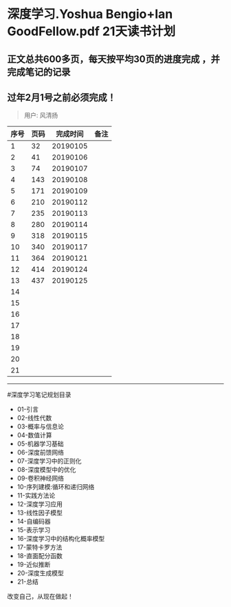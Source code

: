 # 深度学习.Yoshua Bengio+Ian GoodFellow.pdf 21天读书计划
## 正文总共600多页，每天按平均30页的进度完成 ，并完成笔记的记录
## 过年2月1号之前必须完成！

> 用户: 风清扬

| 序号|  页码 |  完成时间 |备注|
| --- | ---  |   ---   | ---|
| 1   |  32  |   20190105| 	  
| 2   |  41	 |   20190106| 	
| 3   |  74	 |   20190107| 
| 4   |  143 |   20190108|
| 5   |  171 |   20190109|  
| 6   |  210 |	 20190112|
| 7   |  235 |   20190113|
| 8   |  280 |   20190114|
| 9   |  318 |   20190115|
| 10  |  340 |   20190117|
| 11  |  364 |   20190121|
| 12  |  414 |   20190124|
| 13  |  437 |   20190125|
| 14  | 	 |   |
| 15  | 	 |   |
| 16  | 	 |   |
| 17  | 	 |   |
| 18  | 	 |   |
| 19  | 	 |   |
| 20  | 	 |   |
| 21  | 	 |   |

---
#深度学习笔记规划目录
* 01-引言
* 02-线性代数
* 03-概率与信息论
* 04-数值计算
* 05-机器学习基础
* 06-深度前馈网络
* 07-深度学习中的正则化
* 08-深度模型中的优化
* 09-卷积神经网络
* 10-序列建模:循环和递归网络
* 11-实践方法论
* 12-深度学习应用
* 13-线性因子模型
* 14-自编码器
* 15-表示学习
* 16-深度学习中的结构化概率模型
* 17-蒙特卡罗方法
* 18-直面配分函数
* 19-近似推断
* 20-深度生成模型
* 21-总结

改变自己，从现在做起！
